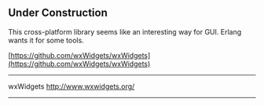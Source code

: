 

## Under Construction


This cross-platform library seems like an interesting way for GUI. Erlang wants it for some tools. 

[https://github.com/wxWidgets/wxWidgets](https://github.com/wxWidgets/wxWidgets)


---

wxWidgets http://www.wxwidgets.org/

---
